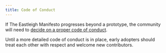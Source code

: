 ```yaml
---
title: Code of Conduct
---
```


If The Eastleigh Manifesto progresses beyond a prototype, the community will need to [decide on a proper code of conduct](https://eastleigh-groupthink-app.herokuapp.com/ideas/3).

Until a more detailed code of conduct is in place, early adopters should treat each other with respect and welcome new contributors.
